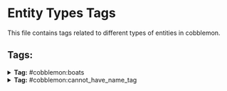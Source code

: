 # Entity Types Tags

This file contains tags related to different types of entities in cobblemon.

## Tags:

<details>
<summary><b>Tag:</b> #cobblemon:boats</summary>

- cobblemon:boat
- cobblemon:chest_boat

</details>

<details>
<summary><b>Tag:</b> #cobblemon:cannot_have_name_tag</summary>

- cobblemon:empty_pokeball
- cobblemon:pokemon

</details>
